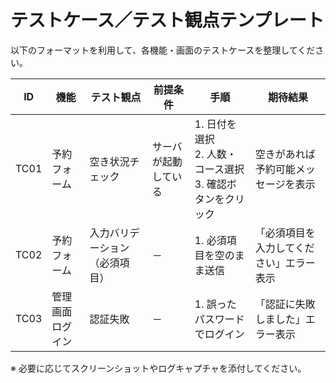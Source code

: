 # テストケース／テスト観点テンプレート

以下のフォーマットを利用して、各機能・画面のテストケースを整理してください。

| ID   | 機能       | テスト観点           | 前提条件       | 手順                                       | 期待結果                 |
| ---- | -------- | --------------- | ---------- | ---------------------------------------- | -------------------- |
| TC01 | 予約フォーム   | 空き状況チェック        | サーバが起動している | 1. 日付を選択<br>2. 人数・コース選択<br>3. 確認ボタンをクリック | 空きがあれば予約可能メッセージを表示   |
| TC02 | 予約フォーム   | 入力バリデーション（必須項目） | －          | 1. 必須項目を空のまま送信                           | 「必須項目を入力してください」エラー表示 |
| TC03 | 管理画面ログイン | 認証失敗            | －          | 1. 誤ったパスワードでログイン                         | 「認証に失敗しました」エラー表示     |

※ 必要に応じてスクリーンショットやログキャプチャを添付してください。
